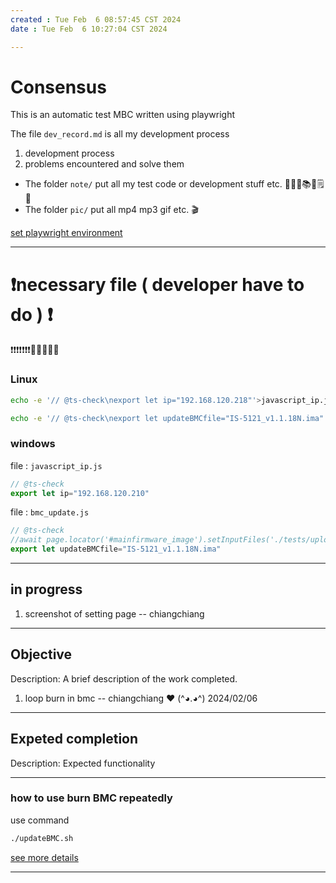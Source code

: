 ```yaml
---
created : Tue Feb  6 08:57:45 CST 2024
date : Tue Feb  6 10:27:04 CST 2024

---
```

# Consensus
This is an automatic test MBC written using playwright

The file `dev_record.md` is all my development process
1. development process
2. problems encountered and solve them

+ The folder `note/` put all my test code or development stuff etc.  📜📄📑📚🧾🗒️📝
+ The folder `pic/` put all mp4 mp3 gif etc. 🎬

[set playwright environment](http://sd20-server.aewin.com:3000/_67u42-XQvisBUMef1VGeQ)

---
# ❗necessary file ( developer  have to do ) ❗
❗❗❗❗❗❗❗🧬🧬🧬🧬🧬
### Linux
```bash
echo -e '// @ts-check\nexport let ip="192.168.120.218"'>javascript_ip.js
```
```bash
echo -e '// @ts-check\nexport let updateBMCfile="IS-5121_v1.1.18N.ima"'>bmc_update.js
```


### windows
file : `javascript_ip.js`
```js
// @ts-check
export let ip="192.168.120.210"
```
file : `bmc_update.js`
```js
// @ts-check
//await page.locator('#mainfirmware_image').setInputFiles('./tests/uploadFiles/IS-5121_v1.1.18N.ima');
export let updateBMCfile="IS-5121_v1.1.18N.ima"
```


---
## in progress
1. screenshot of setting page    -- chiangchiang 

---
## Objective
Description: A brief description of the work completed.
1. loop burn in bmc				-- chiangchiang  ❤️  (^◕.◕^)   2024/02/06

---
## Expeted completion
Description: Expected functionality


---
###  how to use burn BMC repeatedly
use command
```bash
./updateBMC.sh
```
[see more details](http://sd20-server.aewin.com:3000/7d_073JjTEiIFLKFqkMNsw)

---

